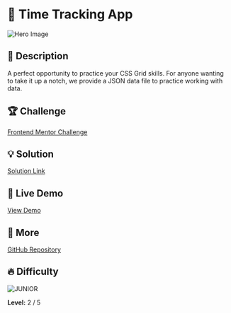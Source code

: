 # 📁 Time Tracking App

![Hero Image](https://res.cloudinary.com/dz209s6jk/image/upload/v1631270258/Challenges/j1ocp59n25odoftocgpi.jpg)

## 🌟 Description

A perfect opportunity to practice your CSS Grid skills. For anyone wanting to take it up a notch, we provide a JSON data file to practice working with data.

## 🏆 Challenge

[Frontend Mentor Challenge](https://www.frontendmentor.io/challenges/time-tracking-dashboard-UIQ7167Jw)

## 💡 Solution

[Solution Link](https://www.frontendmentor.io/solutions/time-tracking-app-wzGP2yjcQ8) 

## 🚀 Live Demo

[View Demo](https://younes-alhyan.github.io/time-tracking-app)

## 🔎 More

[GitHub Repository](https://github.com/younes-alhyan/frontend-mentor/)

## 🔥 Difficulty

![JUNIOR](https://img.shields.io/badge/Difficulty-JUNIOR-green)

**Level:** 2 / 5
